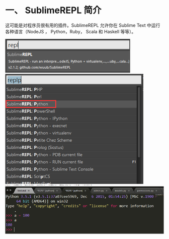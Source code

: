 # 一、 SublimeREPL 简介
这可能是对程序员很有用的插件。SublimeREPL 允许你在 Sublime Text 中运行各种语言（NodeJS ， Python，Ruby， Scala 和 Haskell 等等）。

![](image/19.png)
![](image/20.png)
![](image/21.png)
